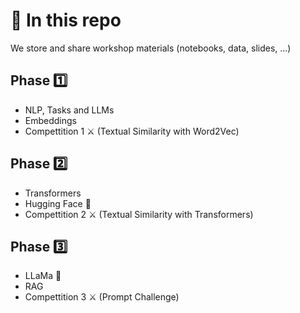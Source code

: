 # 🚀 In this repo 
We store and share workshop materials (notebooks, data, slides, ...)

## Phase 1️⃣
* NLP, Tasks and LLMs
* Embeddings
* Compettition 1 ⚔️ (Textual Similarity with Word2Vec)

## Phase 2️⃣
* Transformers
* Hugging Face 🤗
* Compettition 2 ⚔️ (Textual Similarity with Transformers)

## Phase 3️⃣
* LLaMa 🦙
* RAG
* Compettition 3 ⚔️ (Prompt Challenge)


